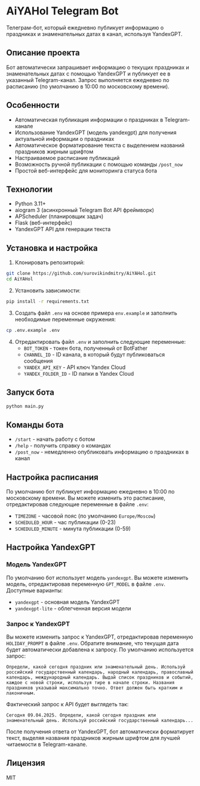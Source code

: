# AiYAHol Telegram Bot

Телеграм-бот, который ежедневно публикует информацию о праздниках и знаменательных датах в канал, используя YandexGPT.

## Описание проекта

Бот автоматически запрашивает информацию о текущих праздниках и знаменательных датах с помощью YandexGPT и публикует ее в указанный Telegram-канал. Запрос выполняется ежедневно по расписанию (по умолчанию в 10:00 по московскому времени).

## Особенности

- Автоматическая публикация информации о праздниках в Telegram-канале
- Использование YandexGPT (модель yandexgpt) для получения актуальной информации о праздниках
- Автоматическое форматирование текста с выделением названий праздников жирным шрифтом
- Настраиваемое расписание публикаций
- Возможность ручной публикации с помощью команды `/post_now`
- Простой веб-интерфейс для мониторинга статуса бота

## Технологии

- Python 3.11+
- aiogram 3 (асинхронный Telegram Bot API фреймворк)
- APScheduler (планировщик задач)
- Flask (веб-интерфейс)
- YandexGPT API для генерации текста

## Установка и настройка

1. Клонировать репозиторий:
```bash
git clone https://github.com/surovikindmitry/AiYAHol.git
cd AiYAHol
```

2. Установить зависимости:
```bash
pip install -r requirements.txt
```

3. Создать файл `.env` на основе примера `env.example` и заполнить необходимые переменные окружения:
```bash
cp .env.example .env
```

4. Отредактировать файл `.env` и заполнить следующие переменные:
   - `BOT_TOKEN` - токен бота, полученный от BotFather
   - `CHANNEL_ID` - ID канала, в который будут публиковаться сообщения
   - `YANDEX_API_KEY` - API ключ Yandex Cloud
   - `YANDEX_FOLDER_ID` - ID папки в Yandex Cloud

## Запуск бота

```bash
python main.py
```

## Команды бота

- `/start` - начать работу с ботом
- `/help` - получить справку о командах
- `/post_now` - немедленно опубликовать информацию о праздниках в канал

## Настройка расписания

По умолчанию бот публикует информацию ежедневно в 10:00 по московскому времени. Вы можете изменить это расписание, отредактировав следующие переменные в файле `.env`:

- `TIMEZONE` - часовой пояс (по умолчанию `Europe/Moscow`)
- `SCHEDULED_HOUR` - час публикации (0-23)
- `SCHEDULED_MINUTE` - минута публикации (0-59)

## Настройка YandexGPT

### Модель YandexGPT

По умолчанию бот использует модель `yandexgpt`. Вы можете изменить модель, отредактировав переменную `GPT_MODEL` в файле `.env`. Доступные варианты:
- `yandexgpt` - основная модель YandexGPT 
- `yandexgpt-lite` - облегченная версия модели

### Запрос к YandexGPT

Вы можете изменить запрос к YandexGPT, отредактировав переменную `HOLIDAY_PROMPT` в файле `.env`. Обратите внимание, что текущая дата будет автоматически добавлена к запросу. По умолчанию используется запрос:

```
Определи, какой сегодня праздник или знаменательный день. Используй российский государственный календарь, народный календарь, православный календарь, международный календарь. Выдай список праздников и событий, каждое с новой строки, используя тире в начале строки. Названия праздников указывай максимально точно. Ответ должен быть кратким и лаконичным.
```

Фактический запрос к API будет выглядеть так:
```
Сегодня 09.04.2025. Определи, какой сегодня праздник или знаменательный день. Используй российский государственный календарь...
```

После получения ответа от YandexGPT, бот автоматически форматирует текст, выделяя названия праздников жирным шрифтом для лучшей читаемости в Telegram-канале.

## Лицензия

MIT
